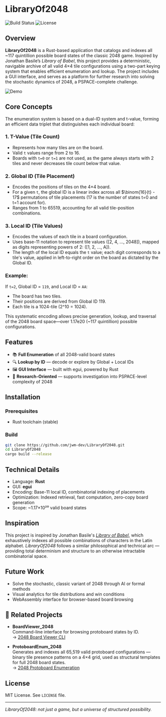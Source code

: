 # LibraryOf2048  
![Build Status](https://img.shields.io/badge/build-passing-brightgreen) ![License](https://img.shields.io/badge/license-MIT-blue)

## Overview

**LibraryOf2048** is a Rust-based application that catalogs and indexes all ~117 quintillion possible board states of the classic 2048 game. Inspired by Jonathan Basile’s *Library of Babel*, this project provides a deterministic, navigable archive of all valid 4×4 tile configurations using a two-part keying system that enables efficient enumeration and lookup. The project includes a GUI interface, and serves as a platform for further research into solving the stochastic dynamics of 2048, a PSPACE-complete challenge.

![Demo](https://i.imgur.com/9y3PaSN.gif)

## Core Concepts

The enumeration system is based on a dual-ID system and t-value, forming an efficient data triplet that distinguishes each individual board:

### 1. **T-Value (Tile Count)**
- Represents how many tiles are on the board.
- Valid `t` values range from 2 to 16.
- Boards with `t=0` or `t=1` are not used, as the game always starts with 2 tiles and never decreases tile count below that value.

### 2. **Global ID (Tile Placement)**
- Encodes the positions of tiles on the 4×4 board.
- For a given `t`, the global ID is a linear index across all  $\binom{16}{t} - 17$ permutations of tile placements (17 is the number of states t=0 and t=1 account for).
- Ranges from 1 to 65519, accounting for all valid tile-position combinations.

### 3. **Local ID (Tile Values)**
- Encodes the values of each tile in a board configuration.
- Uses base-11 notation to represent tile values \([2, 4, ..., 2048]\), mapped as digits representing powers of 2: \([1, 2, ..., A]\).
- The length of the local ID equals the `t` value; each digit corresponds to a tile's value, applied in left-to-right order on the board as dictated by the Global ID.

### Example:
If `t=2`, Global ID = `119`, and Local ID = `AA`:
- The board has two tiles.
- Their positions are derived from Global ID 119.
- Each tile is a 1024-tile (2^10 = 1024).

This systematic encoding allows precise generation, lookup, and traversal of the 2048 board space—over 1.17e20 (~117 quintillion) possible configurations.

## Features

- 📚 **Full Enumeration** of all 2048-valid board states
- 🔍 **Lookup by ID** — decode or explore by Global + Local IDs
- 🖼️ **GUI Interface** — built with egui, powered by Rust
- 🧠 **Research-Oriented** — supports investigation into PSPACE-level complexity of 2048

## Installation

### Prerequisites
- Rust toolchain (stable)

### Build
```bash
git clone https://github.com/jwm-dev/LibraryOf2048.git
cd LibraryOf2048
cargo build --release
```

## Technical Details

- Language: **Rust**  
- GUI: **egui**  
- Encoding: Base-11 local ID, combinatorial indexing of placements  
- Optimization: Indexed retrieval, fast computation, zero-copy board generation  
- Scope: ~1.17×10²⁰ valid board states

## Inspiration

This project is inspired by Jonathan Basile's *[Library of Babel](https://libraryofbabel.info/)*, which exhaustively indexes all possible combinations of characters in the Latin alphabet. *LibraryOf2048* follows a similar philosophical and technical arc — providing total determinism and structure to an otherwise intractable combinatorial space.

## Future Work

- Solve the stochastic, classic variant of 2048 through AI or formal methods
- Visual analytics for tile distributions and win conditions
- WebAssembly interface for browser-based board browsing

## 🔗 Related Projects

- **BoardViewer_2048**  
  Command-line interface for browsing protoboard states by ID.  
  → [2048 Board Viewer CLI](https://github.com/jwm-dev/BoardViewer_2048)

- **ProtoboardEnum_2048**  
  Generates and indexes all 65,519 valid protoboard configurations — binary tile presence patterns on a 4×4 grid, used as structural templates for full 2048 board states.  
  → [2048 Protoboard Enumeration](https://github.com/jwm-dev/ProtoboardEnum_2048)

## License

MIT License. See `LICENSE` file.

---

*LibraryOf2048: not just a game, but a universe of structured possibility.*
